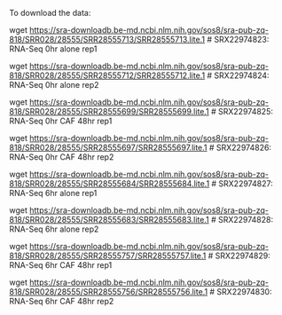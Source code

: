 To download the data:

wget https://sra-downloadb.be-md.ncbi.nlm.nih.gov/sos8/sra-pub-zq-818/SRR028/28555/SRR28555713/SRR28555713.lite.1 # SRX22974823: RNA-Seq 0hr alone rep1

wget https://sra-downloadb.be-md.ncbi.nlm.nih.gov/sos8/sra-pub-zq-818/SRR028/28555/SRR28555712/SRR28555712.lite.1 # SRX22974824: RNA-Seq 0hr alone rep2

  wget https://sra-downloadb.be-md.ncbi.nlm.nih.gov/sos8/sra-pub-zq-818/SRR028/28555/SRR28555699/SRR28555699.lite.1 # SRX22974825: RNA-Seq 0hr CAF 48hr rep1

wget https://sra-downloadb.be-md.ncbi.nlm.nih.gov/sos8/sra-pub-zq-818/SRR028/28555/SRR28555697/SRR28555697.lite.1 # SRX22974826: RNA-Seq 0hr CAF 48hr rep2

wget https://sra-downloadb.be-md.ncbi.nlm.nih.gov/sos8/sra-pub-zq-818/SRR028/28555/SRR28555684/SRR28555684.lite.1 # SRX22974827: RNA-Seq 6hr alone rep1

wget https://sra-downloadb.be-md.ncbi.nlm.nih.gov/sos8/sra-pub-zq-818/SRR028/28555/SRR28555683/SRR28555683.lite.1 # SRX22974828: RNA-Seq 6hr alone rep2

wget https://sra-downloadb.be-md.ncbi.nlm.nih.gov/sos8/sra-pub-zq-818/SRR028/28555/SRR28555757/SRR28555757.lite.1 # SRX22974829: RNA-Seq 6hr CAF 48hr rep1

wget https://sra-downloadb.be-md.ncbi.nlm.nih.gov/sos8/sra-pub-zq-818/SRR028/28555/SRR28555756/SRR28555756.lite.1 # SRX22974830: RNA-Seq 6hr CAF 48hr rep2
